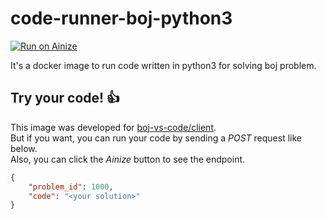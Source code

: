 # code-runner-boj-python3

[![Run on Ainize](https://www.ainize.ai/static/images/run_on_ainize_button.svg)](https://ainize.web.app/redirect?git_repo=github.com/boj-vs-code/code-runner/boj/dockerfiles/python3)

It's a docker image to run code written in python3 for solving boj problem.


## Try your code! 👍

This image was developed for [boj-vs-code/client].  
But if you want, you can run your code by sending a *POST* request like below.  
Also, you can click the *Ainize* button to see the endpoint.  

```json
{
    "problem_id": 1000,
    "code": "<your solution>"
}
```

[boj-vs-code/client]: https://github.com/boj-vs-code/client
